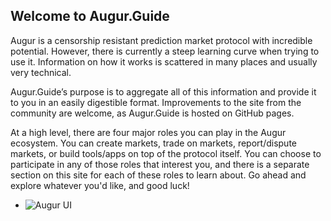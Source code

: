 ## Welcome to Augur.Guide

Augur is a censorship resistant prediction market protocol with incredible potential. However, there is currently a steep learning curve when trying to use it. Information on how it works is scattered in many places and usually very technical. 

Augur.Guide’s purpose is to aggregate all of this information and provide it to you in an easily digestible format. Improvements to the site from the community are welcome, as Augur.Guide is hosted on GitHub pages.

At a high level, there are four major roles you can play in the Augur ecosystem. You can create markets, trade on markets, report/dispute markets, or build tools/apps on top of the protocol itself. You can choose to participate in any of those roles that interest you, and there is a separate section on this site for each of these roles to learn about. Go ahead and explore whatever you'd like, and good luck!

- ![Augur UI]({{site.url}}/assets/images/augur-ui.png )


